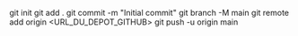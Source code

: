 git init
git add .
git commit -m "Initial commit"
git branch -M main
git remote add origin <URL_DU_DEPOT_GITHUB>
git push -u origin main
